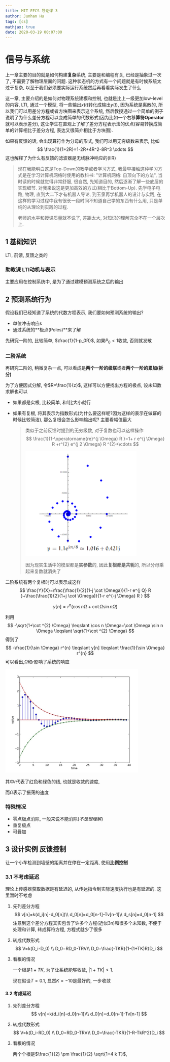 ```yaml
---
title: MIT EECS 导论课 3
author: Junhan Hu
tags: [cs]
mathjax: true
date: 2020-03-19 00:07:00
---
```


# 信号与系统

上一章主要的目的就是如何构建**复杂**系统, 主要是和编程有关, 已经是抽象过一次了, 不需要了解物理层面的问题. 这种状态机的方式有一个问题就是有时候系统太过于复杂, 以至于我们必须要实际运行系统然后再看看实际发生了什么

这一章, 主要介绍的是如何对物理系统建模和控制, 也就是比上一级更加low-level的内容, LTI, 通过一个模型, 将一些输出$x(t)$转化成输出$y(t)$, 因为系统是离散的, 所以我们可以用差分方程或者方块图来表示这个系统, 然后教授通过一个简单的例子说明了为什么差分方程可以变成简单的代数形式(因为比如一个右移**算符Operator**就可以表示差分), 这让学生在直观上了解了差分方程表示法的优点(容易转换成简单的计算相比于差分方程, 表达又很简介相比于方块图).

如果有反馈的话, 会出现算符作为分母的形式, 我们可以用无穷级数来表示, 比如
$$
\frac{1}{1+2R}=1-2R+4R^2-8R^3 \cdots
$$
这也解释了为什么有反馈的滤波器是无线脉冲响应的(IIR)

<!-- more -->

> 现在我能明白这是Top-Down的教学或者学习方式, 我最早接触这种学习方式是在学习计算机网络时使用的教科书: "计算机网络: 自顶向下的方法", 当时读的时候就觉得非常舒服, 很自然, 先知道目的, 然后逐渐了解一些底层的实现细节. 对我来说这是更加高效的方式(相比于Bottom-Up). 先学电子电路, 物理, 直到大二下才有机器人导论, 到玉泉再学机器人的设计与实践, 在这样的学习过程中我有很长一段时间不知道自己学的东西有什么用, 只是单纯的从理论到实践的过程.
>
> 老师的水平和授课质量就不说了, 差距太大, 对知识的理解完全不在一个层次上. 

## 1 基础知识

LTI, 前馈, 反馈之类的

### 助教课 LTI动机与表示

主要应用在控制系统中, 是为了通过建模预测系统之后的输出

## 2 预测系统行为

假设我们已经知道了系统的代数方程表示, 我们要如何预测系统的输出?

* 单位冲击响应s
* 通过系统的**极点(Poles)**来了解

先研究一阶的, 比较简单, $\frac{1}{1-p_0R}$, 如果$P_0<1$收敛, 否则就发散

### 二阶系统

再研究二阶的, 稍微复杂一点, 可以看成是**两个一阶的级联**或者**两个一阶的累加(拆分)**

为了方便因式分解, 令$R=\frac{1}{z}$, 这样可以方便找出方程的极点, 设未知数求解也可以

* 如果都是实根, 比较简单, 和1比大小就行

* 如果有复根, 将其表示为指数形式(为什么要这样呢?因为这样的表示在做幂的时候比较简洁), 那么复根会怎么影响输出呢? 主要看幅值最大

  > 类似于之前反馈时提到的无穷级数, 对于复数也可以这样操作
  > $$
  > \frac{1}{1-\operatorname{re}^{j \Omega} R }=1+ r e^{j \Omega} R +r^{2} e^{j 2 \Omega} R ^{2}+\cdots
  > $$
  > 
  > ![image-20200319020038344](EECS-3/image-20200319020038344.png)
  >
  > 因为现实生活中的模型都是**实参数**的, 因此**复根都是共轭**的, 所以分母乘起来复数就消失了

二阶系统有两个复根时可以表示成这样
$$
\frac{Y}{X}=\frac{\frac{1}{2}(1-j \cot \Omega)}{1-r e^{j Q} R }+\frac{\frac{1}{2}(1+j \cot \Omega)}{1-r e^{-j \Omega} R }
$$

$$
y[n]=r^{n}(\cos n \Omega+\cot \Omega \sin n \Omega)
$$

利用
$$
-\sqrt{1+\cot ^{2} \Omega} \leqslant \cos n \Omega+\cot \Omega \sin n \Omega \leqslant \sqrt{1+\cot ^{2} \Omega}
$$
得到了
$$
-\frac{1}{\sin \Omega} r^{n} \leqslant y[n] \leqslant \frac{1}{\sin \Omega} r^{n}
$$
可以看出,$\Omega$和$r$影响了系统的响应

![image-20200319021647812](EECS-3/image-20200319021647812.png)

其中$r$代表了红色和绿色的线, 也就是收敛的速度,

而$\Omega$表示了振荡的速度 

### 特殊情况

* 零点极点消除, 一般来说不能消除(*不是很理解*)
* 重复极点
* 可叠加

## 3 设计实例 反馈控制

让一个小车检测到墙壁的距离并在停在一定距离, 使用**比例控制**

### 3.1 不考虑延迟

理论上传感器获取数据是有延迟的, 从传达指令到实际速度执行也是有延迟的. 这里暂时不考虑

1. 先列差分方程
   $$
   v[n]=k(d_i[n]-d_0[n])\\
   d_0[n]=d_0[n-1]-Tv[n-1]\\
   d_s[n]=d_0[n-1]
   $$
   注意到这个差分方程其实包含了许多个方程(近似3n)和很多个未知数, 不便于处理和计算, 转成算符方程, 方程式就少了很多

2. 转成代数形式
   $$
   V=k(D_i-D_0) \\
   D_0=RD_0-TRV\\
   D_0=\frac{-TKR}{1-(1+TK)R}D_i
   $$

3. 看根的情况

   一个根是$1+TK$, 为了让系统能够收敛, $|1+TK|<1$. 

   现在假设$T=0.1$, 显然$K=-10$是最好的, 一步收敛

#### 3.2 考虑延迟

1. 先列差分方程
   $$
   v[n]=k(d_i[n]-d_0[n-1])\\
   d_0[n]=d_0[n-1]-Tv[n-1]
   $$
   

2. 转成代数形式
   $$
   V=k(D_i-RD_0) \\
   D_0=RD_0-TRV\\
   D_0=\frac{-TKR}{1-R-TkR^2}D_i
   $$

3. 看根的情况

   两个个根是$\frac{1}{2} \pm \frac{1}{2} \sqrt{1+4 k T}$, 